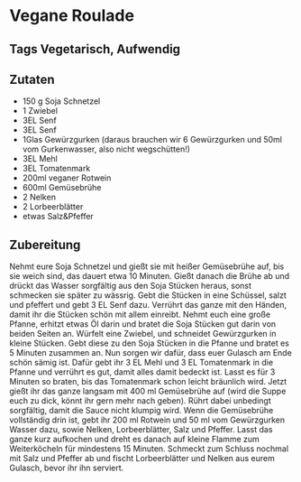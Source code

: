 # Vegane Roulade

## Tags Vegetarisch, Aufwendig

## Zutaten

- 150 g Soja Schnetzel
- 1 Zwiebel
- 3EL Senf
- 3EL Senf
- 1Glas Gewürzgurken (daraus brauchen wir 6 Gewürzgurken und 50ml vom Gurkenwasser, also nicht wegschütten!)
- 3EL Mehl
- 3EL Tomatenmark
- 200ml veganer Rotwein
- 600ml Gemüsebrühe
- 2 Nelken
- 2 Lorbeerblätter
- etwas Salz&Pfeffer

## Zubereitung

Nehmt eure Soja Schnetzel und gießt sie mit heißer Gemüsebrühe auf, bis sie weich sind, das dauert etwa 10 Minuten. Gießt danach die Brühe ab und drückt das Wasser sorgfältig aus den Soja Stücken heraus, sonst schmecken sie später zu wässrig. Gebt die Stücken in eine Schüssel, salzt und pfeffert und gebt 3 EL Senf dazu. Verrührt das ganze mit den Händen, damit ihr die Stücken schön mit allem einreibt. Nehmt euch eine große Pfanne, erhitzt etwas Öl darin und bratet die Soja Stücken gut darin von beiden Seiten an.
Würfelt eine Zwiebel, und schneidet Gewürzgurken in kleine Stücken. Gebt diese zu den Soja Stücken in die Pfanne und bratet es 5 Minuten zusammen an.
Nun sorgen wir dafür, dass euer Gulasch am Ende schön sämig ist. Dafür gebt ihr 3 EL Mehl und 3 EL Tomatenmark in die Pfanne und verrührt es gut, damit alles damit bedeckt ist. Lasst es für 3 Minuten so braten, bis das Tomatenmark schon leicht bräunlich wird.
Jetzt gießt ihr das ganze langsam mit 400 ml Gemüsebrühe auf (wird die Suppe euch zu dick, könnt ihr gern mehr nach geben). Rührt dabei unbedingt sorgfältig, damit die Sauce nicht klumpig wird. Wenn die Gemüsebrühe vollständig drin ist, gebt ihr 200 ml Rotwein und 50 ml vom Gewürzgurken Wasser dazu, sowie Nelken, Lorbeerblätter, Salz und Pfeffer. Lasst das ganze kurz aufkochen und dreht es danach auf kleine Flamme zum Weiterköcheln für mindestens 15 Minuten.
Schmeckt zum Schluss nochmal mit Salz und Pfeffer ab und fischt Lorbeerblätter und Nelken aus eurem Gulasch, bevor ihr ihn serviert.
